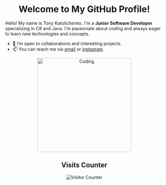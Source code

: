 <div align="center">

# Welcome to My GitHub Profile! 

</div>

Hello! My name is Tony Katolichenko. I'm a **Junior Software Developer** specializing in C# and Java. I'm passionate about coding and always eager to learn new technologies and concepts.

- 🤝 I’m open to collaborations and interesting projects.
- 📫 You can reach me via [email](tonykatolichenko@gmail.com) or [instagram](https://www.instagram.com/tony_katolichenko).

<div align="center">
  
  <img src="https://media.giphy.com/media/v1.Y2lkPTc5MGI3NjExdXAxZngyN2Y0MnhhOXRhMTJtcm56MDlrNGNvY3FsNTQ4NHVmbmJhdyZlcD12MV9pbnRlcm5hbF9naWZfYnlfaWQmY3Q9Zw/ZJPSFNLmADueHvzoZ8/giphy-downsized.gif" width="300" alt="Coding" />
  
  ## Visits Counter 
  <img src="https://profile-counter.glitch.me/Tong057/count.svg" alt="Visitor Counter" />
  
</div>
